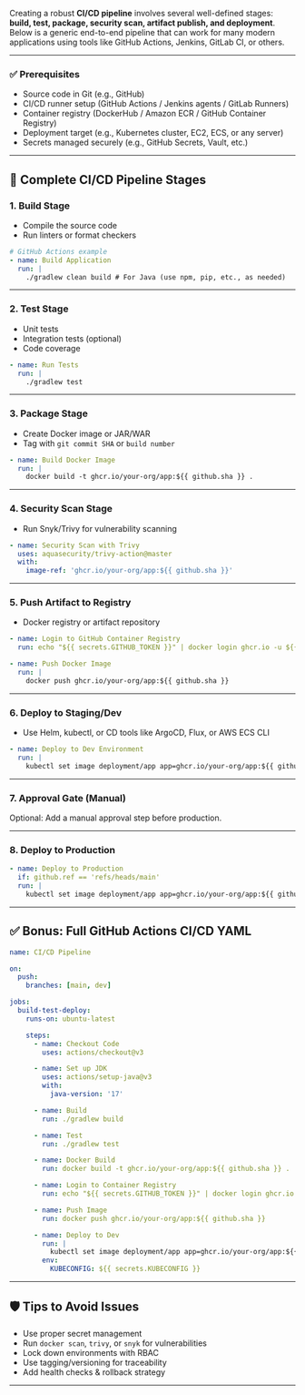 Creating a robust **CI/CD pipeline** involves several well-defined stages: **build, test, package, security scan, artifact publish, and deployment**. Below is a generic end-to-end pipeline that can work for many modern applications using tools like GitHub Actions, Jenkins, GitLab CI, or others.

---

### ✅ Prerequisites

* Source code in Git (e.g., GitHub)
* CI/CD runner setup (GitHub Actions / Jenkins agents / GitLab Runners)
* Container registry (DockerHub / Amazon ECR / GitHub Container Registry)
* Deployment target (e.g., Kubernetes cluster, EC2, ECS, or any server)
* Secrets managed securely (e.g., GitHub Secrets, Vault, etc.)

---

## 🚀 Complete CI/CD Pipeline Stages

### 1. **Build Stage**

* Compile the source code
* Run linters or format checkers

```yaml
# GitHub Actions example
- name: Build Application
  run: |
    ./gradlew clean build # For Java (use npm, pip, etc., as needed)
```

---

### 2. **Test Stage**

* Unit tests
* Integration tests (optional)
* Code coverage

```yaml
- name: Run Tests
  run: |
    ./gradlew test
```

---

### 3. **Package Stage**

* Create Docker image or JAR/WAR
* Tag with `git commit SHA` or `build number`

```yaml
- name: Build Docker Image
  run: |
    docker build -t ghcr.io/your-org/app:${{ github.sha }} .
```

---

### 4. **Security Scan Stage**

* Run Snyk/Trivy for vulnerability scanning

```yaml
- name: Security Scan with Trivy
  uses: aquasecurity/trivy-action@master
  with:
    image-ref: 'ghcr.io/your-org/app:${{ github.sha }}'
```

---

### 5. **Push Artifact to Registry**

* Docker registry or artifact repository

```yaml
- name: Login to GitHub Container Registry
  run: echo "${{ secrets.GITHUB_TOKEN }}" | docker login ghcr.io -u ${{ github.actor }} --password-stdin

- name: Push Docker Image
  run: |
    docker push ghcr.io/your-org/app:${{ github.sha }}
```

---

### 6. **Deploy to Staging/Dev**

* Use Helm, kubectl, or CD tools like ArgoCD, Flux, or AWS ECS CLI

```yaml
- name: Deploy to Dev Environment
  run: |
    kubectl set image deployment/app app=ghcr.io/your-org/app:${{ github.sha }} -n dev
```

---

### 7. **Approval Gate (Manual)**

Optional: Add a manual approval step before production.

---

### 8. **Deploy to Production**

```yaml
- name: Deploy to Production
  if: github.ref == 'refs/heads/main'
  run: |
    kubectl set image deployment/app app=ghcr.io/your-org/app:${{ github.sha }} -n prod
```

---

## ✅ Bonus: Full GitHub Actions CI/CD YAML

```yaml
name: CI/CD Pipeline

on:
  push:
    branches: [main, dev]

jobs:
  build-test-deploy:
    runs-on: ubuntu-latest

    steps:
      - name: Checkout Code
        uses: actions/checkout@v3

      - name: Set up JDK
        uses: actions/setup-java@v3
        with:
          java-version: '17'

      - name: Build
        run: ./gradlew build

      - name: Test
        run: ./gradlew test

      - name: Docker Build
        run: docker build -t ghcr.io/your-org/app:${{ github.sha }} .

      - name: Login to Container Registry
        run: echo "${{ secrets.GITHUB_TOKEN }}" | docker login ghcr.io -u ${{ github.actor }} --password-stdin

      - name: Push Image
        run: docker push ghcr.io/your-org/app:${{ github.sha }}

      - name: Deploy to Dev
        run: |
          kubectl set image deployment/app app=ghcr.io/your-org/app:${{ github.sha }} -n dev
        env:
          KUBECONFIG: ${{ secrets.KUBECONFIG }}
```

---

## 🛡️ Tips to Avoid Issues

* Use proper secret management
* Run `docker scan`, `trivy`, or `snyk` for vulnerabilities
* Lock down environments with RBAC
* Use tagging/versioning for traceability
* Add health checks & rollback strategy

---


